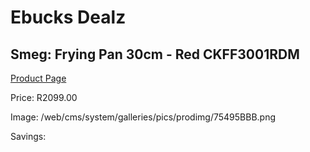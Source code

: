 
# Ebucks Dealz
## Smeg: Frying Pan 30cm - Red CKFF3001RDM
[Product Page](https://www.ebucks.com/web/shop/productSelected.do?prodId=1231239013&catId=1237102578)

Price: R2099.00

Image: /web/cms/system/galleries/pics/prodimg/75495BBB.png

Savings: 


	